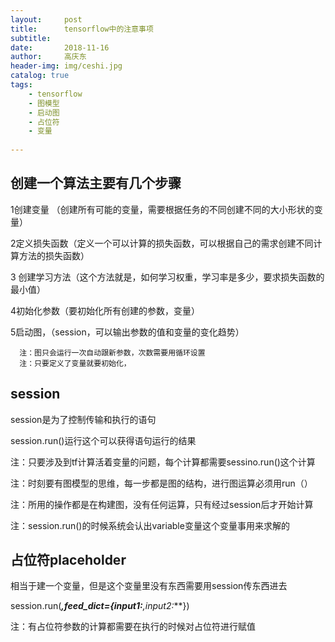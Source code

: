 ```yaml
---
layout:     post
title:      tensorflow中的注意事项
subtitle:  
date:       2018-11-16
author:     高庆东
header-img: img/ceshi.jpg
catalog: true
tags:
    - tensorflow
    - 图模型
    - 启动图
    - 占位符
    - 变量
    
---
```


## 创建一个算法主要有几个步骤

1创建变量 （创建所有可能的变量，需要根据任务的不同创建不同的大小形状的变量）

2定义损失函数（定义一个可以计算的损失函数，可以根据自己的需求创建不同计算方法的损失函数）

3 创建学习方法（这个方法就是，如何学习权重，学习率是多少，要求损失函数的最小值）

4初始化参数（要初始化所有创建的参数，变量）

5启动图，（session，可以输出参数的值和变量的变化趋势）

      注：图只会运行一次自动跟新参数，次数需要用循环设置
      注：只要定义了变量就要初始化，

## session

session是为了控制传输和执行的语句

session.run()运行这个可以获得语句运行的结果

注：只要涉及到tf计算活着变量的问题，每个计算都需要sessino.run()这个计算

注：时刻要有图模型的思维，每一步都是图的结构，进行图运算必须用run（）

注：所用的操作都是在构建图，没有任何运算，只有经过session后才开始计算

注：session.run()的时候系统会认出variable变量这个变量事用来求解的

## 占位符placeholder

相当于建一个变量，但是这个变量里没有东西需要用session传东西进去

session.run(***,feed_dict={input1:**,input2:***})


注：有占位符参数的计算都需要在执行的时候对占位符进行赋值


